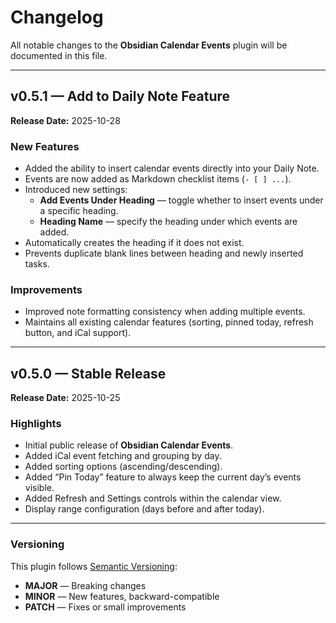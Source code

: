 # Changelog

All notable changes to the **Obsidian Calendar Events** plugin will be documented in this file.

---

## **v0.5.1** — Add to Daily Note Feature  
**Release Date:** 2025-10-28  

### New Features
- Added the ability to insert calendar events directly into your Daily Note.
- Events are now added as Markdown checklist items (`- [ ] ...`).
- Introduced new settings:
  - **Add Events Under Heading** — toggle whether to insert events under a specific heading.
  - **Heading Name** — specify the heading under which events are added.
- Automatically creates the heading if it does not exist.
- Prevents duplicate blank lines between heading and newly inserted tasks.

### Improvements
- Improved note formatting consistency when adding multiple events.
- Maintains all existing calendar features (sorting, pinned today, refresh button, and iCal support).

---

## **v0.5.0** — Stable Release  
**Release Date:** 2025-10-25  

### Highlights
- Initial public release of **Obsidian Calendar Events**.
- Added iCal event fetching and grouping by day.
- Added sorting options (ascending/descending).
- Added “Pin Today” feature to always keep the current day’s events visible.
- Added Refresh and Settings controls within the calendar view.
- Display range configuration (days before and after today).

---

### Versioning
This plugin follows [Semantic Versioning](https://semver.org/):
- **MAJOR** — Breaking changes  
- **MINOR** — New features, backward-compatible  
- **PATCH** — Fixes or small improvements
